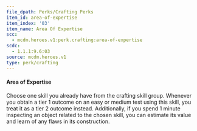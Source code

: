 ```yaml
---
file_dpath: Perks/Crafting Perks
item_id: area-of-expertise
item_index: '03'
item_name: Area Of Expertise
scc:
  - mcdm.heroes.v1:perk.crafting:area-of-expertise
scdc:
  - 1.1.1:9.6:03
source: mcdm.heroes.v1
type: perk/crafting
---
```


#### Area of Expertise

Choose one skill you already have from the crafting skill group. Whenever you obtain a tier 1 outcome on an easy or medium test using this skill, you treat it as a tier 2 outcome instead. Additionally, if you spend 1 minute inspecting an object related to the chosen skill, you can estimate its value and learn of any flaws in its construction.
